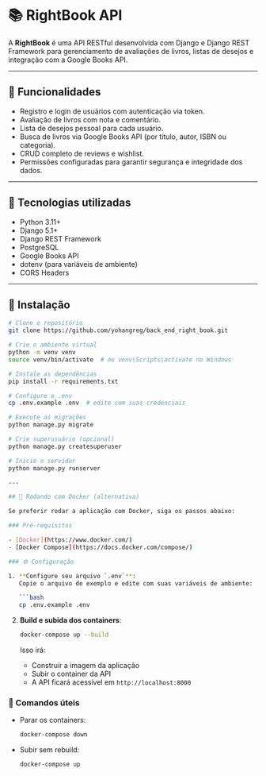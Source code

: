 # 📚 RightBook API

A **RightBook** é uma API RESTful desenvolvida com Django e Django REST Framework para gerenciamento de avaliações de livros, listas de desejos e integração com a Google Books API.

---

## 🚀 Funcionalidades

- Registro e login de usuários com autenticação via token.
- Avaliação de livros com nota e comentário.
- Lista de desejos pessoal para cada usuário.
- Busca de livros via Google Books API (por título, autor, ISBN ou categoria).
- CRUD completo de reviews e wishlist.
- Permissões configuradas para garantir segurança e integridade dos dados.

---

## 🧠 Tecnologias utilizadas

- Python 3.11+
- Django 5.1+
- Django REST Framework
- PostgreSQL
- Google Books API
- dotenv (para variáveis de ambiente)
- CORS Headers

---

## 🧪 Instalação

```bash
# Clone o repositório
git clone https://github.com/yohangreg/back_end_right_book.git

# Crie o ambiente virtual
python -m venv venv
source venv/bin/activate  # ou venv\Scripts\activate no Windows

# Instale as dependências
pip install -r requirements.txt

# Configure o .env
cp .env.example .env  # edite com suas credenciais

# Execute as migrações
python manage.py migrate

# Crie superusuário (opcional)
python manage.py createsuperuser

# Inicie o servidor
python manage.py runserver

---

## 🐳 Rodando com Docker (alternativa)

Se preferir rodar a aplicação com Docker, siga os passos abaixo:

### Pré-requisitos

- [Docker](https://www.docker.com/)
- [Docker Compose](https://docs.docker.com/compose/)

### ⚙️ Configuração

1. **Configure seu arquivo `.env`**:  
   Copie o arquivo de exemplo e edite com suas variáveis de ambiente:

   ```bash
   cp .env.example .env
   ```

2. **Build e subida dos containers**:

   ```bash
   docker-compose up --build
   ```

   Isso irá:
   - Construir a imagem da aplicação
   - Subir o container da API
   - A API ficará acessível em `http://localhost:8000`

### 🔄 Comandos úteis

- Parar os containers:
  ```bash
  docker-compose down
  ```

- Subir sem rebuild:
  ```bash
  docker-compose up
  ```